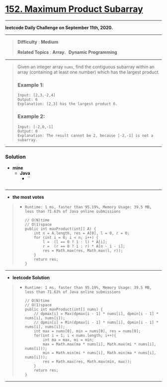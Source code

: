 # [152. Maximum Product Subarray](https://leetcode.com/problems/maximum-product-subarray/)

---

**leetcode Daily Challenge on September 11th, 2020.**

---

> **Difficulty** : **Medium**
>
> **Related Topics** : **Array**、**Dynamic Programming**

---

> Given an integer array `nums`, find the contiguous subarray within an array (containing at least one number) which has the largest product.
>
> ### Example 1:
> ```
> Input: [2,3,-2,4]
> Output: 6
> Explanation: [2,3] has the largest product 6.
> ```
>
> ### Example 2:
> ```
> Input: [-2,0,-1]
> Output: 0
> Explanation: The result cannot be 2, because [-2,-1] is not a subarray.
> ```

---


### Solution
* **mine**
  * **Java**
    * ``
      ```

      ```

---

* **the most votes**
>  * `Runtime: 1 ms, faster than 95.19%, Memory Usage: 39.5 MB, less than 71.63% of Java online submissions`
>    ```
>    // O(N)time
>    // O(1)space
>    public int maxProduct(int[] A) {
>        int n = A.length, res = A[0], l = 0, r = 0;
>        for (int i = 0; i < n; i++) {
>            l =  (l == 0 ? 1 : l) * A[i];
>            r =  (r == 0 ? 1 : r) * A[n - 1 - i];
>            res = Math.max(res, Math.max(l, r));
>        }
>        return res;
>    }
>    ```

---

* **leetcode Solution**
>  * `Runtime: 1 ms, faster than 95.19%, Memory Usage: 39.5 MB, less than 71.63% of Java online submissions`
>    ```
>    // O(N)time
>    // O(1)space
>    public int maxProduct(int[] nums) {
>        // dpmax[i] = Max(dpmax[i - 1] * nums[i], dpmin[i - 1] * nums[i], nums[i]);
>        // dpmin[i] = Min(dpmax[i - 1] * nums[i], dpmin[i - 1] * nums[i], nums[i]);
>        int max = nums[0], min = nums[0], res = nums[0];
>        for(int i = 1; i < nums.length; i++){
>            int ma = max, mi = min;
>            max = Math.max(ma * nums[i], Math.max(mi * nums[i], nums[i]));
>            min = Math.min(mi * nums[i], Math.min(ma * nums[i], nums[i]));
>            res = Math.max(res, Math.max(min, max));
>        }
>        return res;
>    }
>    ```

---
